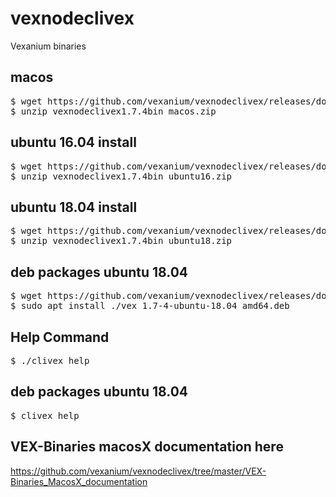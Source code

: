 # vexnodeclivex
Vexanium binaries

<H2>macos</h2>
<pre>$ wget https://github.com/vexanium/vexnodeclivex/releases/download/v1.7.4-1/vexnodeclivex1.7.4bin_macos.zip
$ unzip vexnodeclivex1.7.4bin_macos.zip</pre>
<H2>ubuntu 16.04 install</h2>
<pre>$ wget https://github.com/vexanium/vexnodeclivex/releases/download/v1.7.4-1/vexnodeclivex1.7.4bin_ubuntu16.zip
$ unzip vexnodeclivex1.7.4bin_ubuntu16.zip</pre>
<H2>ubuntu 18.04 install</h2>
<pre>$ wget https://github.com/vexanium/vexnodeclivex/releases/download/v1.7.4-1/vexnodeclivex1.7.4bin_ubuntu18.zip
$ unzip vexnodeclivex1.7.4bin_ubuntu18.zip</pre>

<H2> deb packages ubuntu 18.04</H2>
<pre>$ wget https://github.com/vexanium/vexnodeclivex/releases/download/v1.7.4-1/vex_1.7-4-ubuntu-18.04_amd64.deb
$ sudo apt install ./vex_1.7-4-ubuntu-18.04_amd64.deb</pre>

<H2>Help Command</h2>
<pre>$ ./clivex help</pre>
<H2>deb packages ubuntu 18.04</H2>
<pre>$ clivex help</pre>

## VEX-Binaries macosX documentation here
https://github.com/vexanium/vexnodeclivex/tree/master/VEX-Binaries_MacosX_documentation

